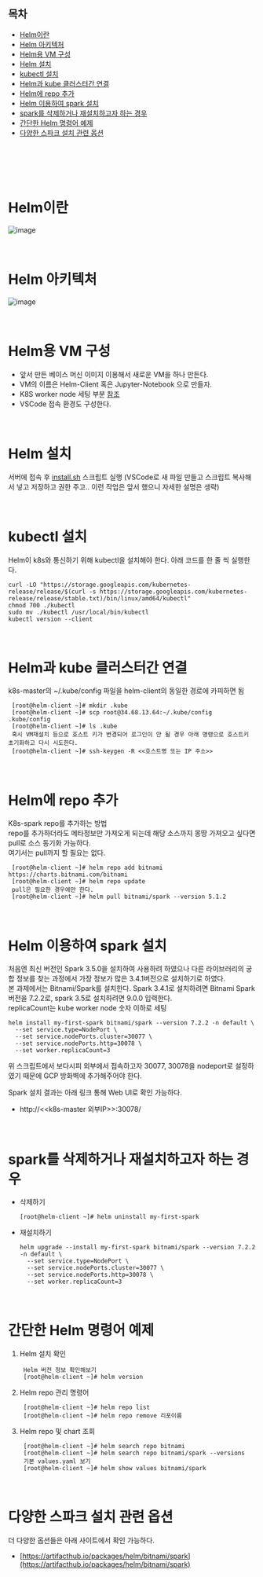 ## 목차
- [Helm이란](#helm이란)
- [Helm 아키텍처](#helm-아키텍처)
- [Helm용 VM 구성](#helm용-vm-구성)
- [Helm 설치](#helm-설치)
- [kubectl 설치](#kubectl-설치)
- [Helm과 kube 클러스터간 연결](#helm과-kube-클러스터간-연결)
- [Helm에 repo 추가](#helm에-repo-추가)
- [Helm 이용하여 spark 설치](#helm-이용하여-spark-설치)
- [spark를 삭제하거나 재설치하고자 하는 경우](#spark를-삭제하거나-재설치하고자-하는-경우)
- [간단한 Helm 명령어 예제](#간단한-helm-명령어-예제)
- [다양한 스파크 설치 관련 옵션](#다양한-스파크-설치-관련-옵션)

<br><br><br><br>

# Helm이란
  ![image](https://github.com/seoddong/k8s-spark-on-prem/assets/15936649/f76418b4-7e92-4749-ae6c-ee1896dbc180)

<br>

# Helm 아키텍처
  ![image](https://github.com/seoddong/k8s-spark-on-prem/assets/15936649/2e7ed790-aa13-4a1f-a6e2-4ce2248a51c4)

<br>

# Helm용 VM 구성
  - 앞서 만든 베이스 머신 이미지 이용해서 새로운 VM을 하나 만든다.
  - VM의 이름은 Helm-Client 혹은 Jupyter-Notebook 으로 만들자.
  - K8S worker node 세팅 부분 [참조](https://github.com/seoddong/k8s-spark-on-prem/blob/main/k8s1.27/GCP_VM_setting.md#k8s-worker-node-%EC%84%B8%ED%8C%85)
  - VSCode 접속 환경도 구성한다.

<br>

# Helm 설치
서버에 접속 후 [install.sh](https://github.com/seoddong/k8s-spark-on-prem/blob/main/helm/install.sh) 스크립트 실행 (VSCode로 새 파일 만들고 스크립트 복사해서 넣고 저장하고 권한 주고.. 이런 작업은 앞서 했으니 자세한 설명은 생략)

<br>

# kubectl 설치
Helm이 k8s와 통신하기 위해 kubectl을 설치해야 한다. 아래 코드를 한 줄 씩 실행한다.
```shell
curl -LO "https://storage.googleapis.com/kubernetes-release/release/$(curl -s https://storage.googleapis.com/kubernetes-release/release/stable.txt)/bin/linux/amd64/kubectl"
chmod 700 ./kubectl
sudo mv ./kubectl /usr/local/bin/kubectl
kubectl version --client
```

<br>

# Helm과 kube 클러스터간 연결
  k8s-master의 ~/.kube/config 파일을 helm-client의 동일한 경로에 카피하면 됨
   ```
    [root@helm-client ~]# mkdir .kube
    [root@helm-client ~]# scp root@34.68.13.64:~/.kube/config .kube/config 
    [root@helm-client ~]# ls .kube
    혹시 VM재설치 등으로 호스트 키가 변경되어 로그인이 안 될 경우 아래 명령으로 호스트키 초기화하고 다시 시도한다.
    [root@helm-client ~]# ssh-keygen -R <<호스트명 또는 IP 주소>>
   ```

<br>

# Helm에 repo 추가
  K8s-spark repo를 추가하는 방법<br>
  repo를 추가하더라도 메타정보만 가져오게 되는데 해당 소스까지 몽땅 가져오고 싶다면 pull로 소스 동기화 가능하다.<br>
  여기서는 pull까지 할 필요는 없다.
   ```
    [root@helm-client ~]# helm repo add bitnami https://charts.bitnami.com/bitnami
    [root@helm-client ~]# helm repo update
    pull은 필요한 경우에만 한다.
    [root@helm-client ~]# helm pull bitnami/spark --version 5.1.2
   ```

<br>

# Helm 이용하여 spark 설치
처음엔 최신 버전인 Spark 3.5.0을 설치하여 사용하려 하였으나 다른 라이브러리의 궁합 정보를 찾는 과정에서 가장 정보가 많은 3.4.1버전으로 설치하기로 하였다.<br>
본 과제에서는 Bitnami/Spark를 설치한다. Spark 3.4.1로 설치하려면 Bitnami Spark 버전을 7.2.2로, spark 3.5로 설치하려면 9.0.0 입력한다.<br>
replicaCount는 kube worker node 숫자 이하로 세팅

```shell
helm install my-first-spark bitnami/spark --version 7.2.2 -n default \
  --set service.type=NodePort \
  --set service.nodePorts.cluster=30077 \
  --set service.nodePorts.http=30078 \
  --set worker.replicaCount=3
```

위 스크립트에서 보다시피 외부에서 접속하고자 30077, 30078을 nodeport로 설정하였기 때문에 GCP 방화벽에 추가해주어야 한다.

Spark 설치 결과는 아래 링크 통해 Web UI로 확인 가능하다.
  - http://<<k8s-master 외부IP>>:30078/

<br>

# spark를 삭제하거나 재설치하고자 하는 경우
  - 삭제하기
    ```shell
    [root@helm-client ~]# helm uninstall my-first-spark
    ```
  - 재설치하기
    ```shell
    helm upgrade --install my-first-spark bitnami/spark --version 7.2.2 -n default \
      --set service.type=NodePort \
      --set service.nodePorts.cluster=30077 \
      --set service.nodePorts.http=30078 \
      --set worker.replicaCount=3
    ```

<br>

# 간단한 Helm 명령어 예제
  1) Helm 설치 확인
     ```
      Helm 버전 정보 확인해보기
      [root@helm-client ~]# helm version
     ```
  
  2) Helm repo 관리 명령어
     ```
      [root@helm-client ~]# helm repo list
      [root@helm-client ~]# helm repo remove 리포이름
     ```
  
  3) Helm repo 및 chart 조회
     ```
      [root@helm-client ~]# helm search repo bitnami
      [root@helm-client ~]# helm search repo bitnami/spark --versions
      기본 values.yaml 보기
      [root@helm-client ~]# helm show values bitnami/spark
     ```

<br>

# 다양한 스파크 설치 관련 옵션
더 다양한 옵션들은 아래 사이트에서 확인 가능하다.
- [https://artifacthub.io/packages/helm/bitnami/spark](https://artifacthub.io/packages/helm/bitnami/spark)
